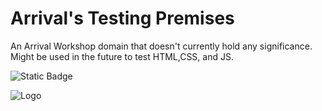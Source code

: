 # Arrival's Testing Premises

An Arrival Workshop domain that doesn't currently hold any significance. Might be used in the future to test HTML,CSS, and JS.

![Static Badge](https://img.shields.io/badge/-Public%20Arrival%20Workshop%20Repository-red)

![Logo](https://arrival.studio/assets/images/share.jpg)
